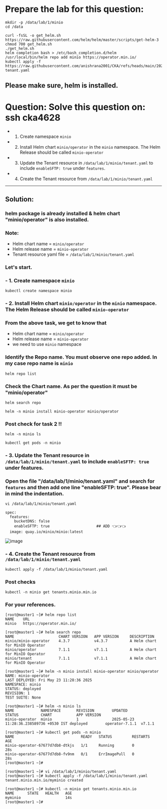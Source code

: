 
# Prepare the lab for this question:
```
mkdir -p /data/lab/1/minio
cd /data

curl -fsSL -o get_helm.sh https://raw.githubusercontent.com/helm/helm/master/scripts/get-helm-3
chmod 700 get_helm.sh
./get_helm.sh
helm completion bash > /etc/bash_completion.d/helm
/usr/local/bin/helm repo add minio https://operator.min.io/
kubectl apply -f https://raw.githubusercontent.com/anishrana2001/CKA/refs/heads/main/2025/helm-tenant.yaml
```

## Please make sure, helm is installed.

#  Question: Solve this question on: ssh cka4628

- 1. Create namespace `minio`
- 2. Install Helm chart `minio/operator` in the `minio` namespace. The Helm Release should be called `minio-operator`
- 3. Update the Tenant resource in `/data/lab/1/minio/tenant.yaml` to include `enableSFTP: true` under `features`.
- 4. Create the Tenant resource from `/data/lab/1/minio/tenant.yaml`
--- 
## Solution: 
### helm package is already installed & helm chart "minio/operator" is also installed.
### Note: 
- Helm chart name = `minio/operator`
- Helm release name = `minio-operator`
- Tenant resource yaml file = `/data/lab/1/minio/tenant.yaml`

### Let's start.

### - 1. Create namespace `minio`
```
kubectl create namespace minio
```
### - 2. Install Helm chart `minio/operator` in the `minio` namespace. The Helm Release should be called `minio-operator`
### From the above task, we get to know that 
- Helm chart name = `minio/operator`
- Helm release name = `minio-operator`
- we need to use `minio` namespace 
### Identify the Repo name. You must observe one repo added. In my case repo name is `minio`
```
helm repo list
```

### Check the Chart name. As per the question it must be "minio/operator"
```
helm search repo
```

```
helm -n minio install minio-operator minio/operator
```

### Post check for task 2 !!
```
helm -n minio ls
```
```
kubectl get pods -n minio 
```

### - 3. Update the Tenant resource in `/data/lab/1/minio/tenant.yaml` to include `enableSFTP: true` under features.
### Open the file "/data/lab/1/minio/tenant.yaml" and search for `features` and then add one line "enableSFTP: true". Please bear in mind the indentation. 
```
vi /data/lab/1/minio/tenant.yaml
```

```
spec:
  features:
    bucketDNS: false
    enableSFTP: true                     ## ADD 👈👈👈
  image: quay.io/minio/minio:latest
```
![image](https://github.com/user-attachments/assets/7a4a671e-6919-473b-9248-92511e6bcf0b)


### - 4. Create the Tenant resource from `/data/lab/1/minio/tenant.yaml`
```
kubectl apply -f /data/lab/1/minio/tenant.yaml 
```

### Post checks
```
kubectl -n minio get tenants.minio.min.io 
```




### For your references.
```
[root@master1 ~]# helm repo list
NAME    URL                     
minio   https://operator.min.io/

[root@master1 ~]# helm search repo
NAME                    CHART VERSION   APP VERSION     DESCRIPTION                    
minio/minio-operator    4.3.7           v4.3.7          A Helm chart for MinIO Operator
minio/operator          7.1.1           v7.1.1          A Helm chart for MinIO Operator
minio/tenant            7.1.1           v7.1.1          A Helm chart for MinIO Operator

[root@master1 ~]# helm -n minio install minio-operator minio/operator
NAME: minio-operator
LAST DEPLOYED: Fri May 23 11:28:36 2025
NAMESPACE: minio
STATUS: deployed
REVISION: 1
TEST SUITE: None

[root@master1 ~]# helm -n minio ls
NAME            NAMESPACE       REVISION        UPDATED                                 STATUS          CHART           APP VERSION
minio-operator  minio           1               2025-05-23 11:28:36.238589736 +0530 IST deployed        operator-7.1.1  v7.1.1     

[root@master1 ~]# kubectl get pods -n minio 
NAME                              READY   STATUS         RESTARTS   AGE
minio-operator-67677d7db8-dtkjs   1/1     Running        0          28s
minio-operator-67677d7db8-fv9nm   0/1     ErrImagePull   0          28s
[root@master1 ~]# 

[root@master1 ~]# vi /data/lab/1/minio/tenant.yaml
[root@master1 ~]# kubectl apply -f /data/lab/1/minio/tenant.yaml 
tenant.minio.min.io/myminio created

[root@master1 ~]# kubectl -n minio get tenants.minio.min.io 
NAME      STATE   HEALTH   AGE
myminio                    14s
[root@master1 ~]# 



```
